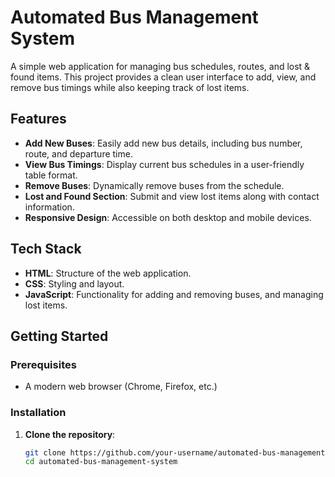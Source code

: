 # Automated Bus Management System

A simple web application for managing bus schedules, routes, and lost & found items. This project provides a clean user interface to add, view, and remove bus timings while also keeping track of lost items.

## Features

- **Add New Buses**: Easily add new bus details, including bus number, route, and departure time.
- **View Bus Timings**: Display current bus schedules in a user-friendly table format.
- **Remove Buses**: Dynamically remove buses from the schedule.
- **Lost and Found Section**: Submit and view lost items along with contact information.
- **Responsive Design**: Accessible on both desktop and mobile devices.

## Tech Stack

- **HTML**: Structure of the web application.
- **CSS**: Styling and layout.
- **JavaScript**: Functionality for adding and removing buses, and managing lost items.

## Getting Started

### Prerequisites

- A modern web browser (Chrome, Firefox, etc.)

### Installation

1. **Clone the repository**:

   ```bash
   git clone https://github.com/your-username/automated-bus-management-system.git
   cd automated-bus-management-system
